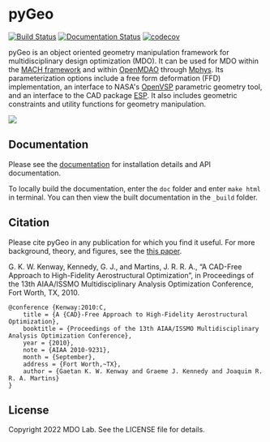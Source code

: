 # pyGeo
[![Build Status](https://dev.azure.com/mdolab/Public/_apis/build/status/mdolab.pygeo?branchName=main)](https://dev.azure.com/mdolab/Public/_build/latest?definitionId=17&branchName=main)
[![Documentation Status](https://readthedocs.com/projects/mdolab-pygeo/badge/?version=latest)](https://mdolab-pygeo.readthedocs-hosted.com/en/latest/?badge=latest)
[![codecov](https://codecov.io/gh/mdolab/pygeo/branch/main/graph/badge.svg?token=N2L58WGCDI)](https://codecov.io/gh/mdolab/pygeo)

pyGeo is an object oriented geometry manipulation framework for multidisciplinary design optimization (MDO).
It can be used for MDO within the [MACH framework](https://github.com/mdolab/MACH-Aero) and within [OpenMDAO](https://github.com/OpenMDAO/OpenMDAO) through [Mphys](https://github.com/OpenMDAO/mphys).
Its parameterization options include a free form deformation (FFD) implementation, an interface to NASA's [OpenVSP](https://openvsp.org/) parametric geometry tool, and an interface to the CAD package [ESP](https://acdl.mit.edu/ESP/).
It also includes geometric constraints and utility functions for geometry manipulation.

![](doc/images/DPW4_FFD-27745.gif)

## Documentation

Please see the [documentation](https://mdolab-pygeo.readthedocs-hosted.com/en/latest/) for installation details and API documentation.

To locally build the documentation, enter the `doc` folder and enter `make html` in terminal.
You can then view the built documentation in the `_build` folder.

## Citation

Please cite pyGeo in any publication for which you find it useful.
For more background, theory, and figures, see the [this paper](http://umich.edu/~mdolaboratory/pdf/Kenway2010b.pdf).

G. K. W. Kenway, Kennedy, G. J., and Martins, J. R. R. A., “A CAD-Free Approach to High-Fidelity Aerostructural Optimization”, in Proceedings of the 13th AIAA/ISSMO Multidisciplinary Analysis Optimization Conference, Fort Worth, TX, 2010.
```
@conference {Kenway:2010:C,
	title = {A {CAD}-Free Approach to High-Fidelity Aerostructural Optimization},
	booktitle = {Proceedings of the 13th AIAA/ISSMO Multidisciplinary Analysis Optimization Conference},
	year = {2010},
	note = {AIAA 2010-9231},
	month = {September},
	address = {Fort Worth,~TX},
	author = {Gaetan K. W. Kenway and Graeme J. Kennedy and Joaquim R. R. A. Martins}
}
```

## License

Copyright 2022 MDO Lab. See the LICENSE file for details.
